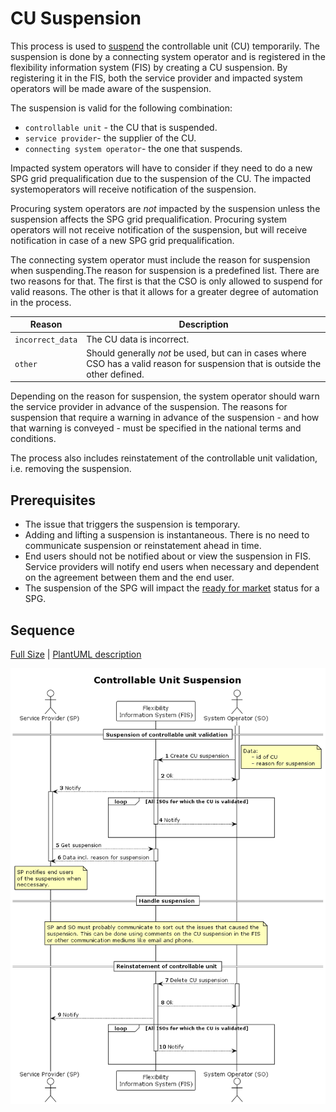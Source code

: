 # CU Suspension

This process is used to [suspend](../concepts/suspension.md) the controllable
unit (CU) temporarily. The suspension is done by a connecting system operator
and is registered in the flexibility information system (FIS) by creating a CU suspension.
By registering it in the FIS, both the service provider and impacted system operators
will be made aware of the suspension.

The suspension is valid for the following combination:

* `controllable unit` - the CU that is suspended.
* `service provider`- the supplier of the CU.
* `connecting system operator`- the one that suspends.

Impacted system operators will have to consider if they need to do a new SPG
grid prequalification due to the suspension of the CU. The impacted systemoperators
will receive notification of the suspension.

Procuring system operators are _not_ impacted by the suspension unless the suspension
affects the SPG grid prequalification. Procuring system operators will not receive
notification of the suspension, but will receive notification in case of a new
SPG grid prequalification.

The connecting system operator must include the reason for suspension when
suspending.The reason for suspension is a predefined list. There are two
reasons for that. The first is that the CSO is only allowed to suspend for
valid reasons. The other is that it allows for a greater degree of automation
in the process.

| Reason                   | Description                                                                                                                     |
|--------------------------|---------------------------------------------------------------------------------------------------------------------------------|
| `incorrect_data`         | The CU data is incorrect.                                                                                                       |
| `other`                  | Should generally _not_ be used, but can in cases where CSO has a valid reason for suspension that is outside the other defined. |

Depending on the reason for suspension, the system operator should warn the
service provider in advance of the suspension. The reasons for suspension that
require a warning in advance of the suspension - and how that warning is
conveyed - must be specified in the national terms and conditions.

The process also includes reinstatement of the controllable unit validation,
i.e. removing the suspension.

## Prerequisites

* The issue that triggers the suspension is temporary.
* Adding and lifting a suspension is instantaneous. There is no need to
  communicate suspension or reinstatement ahead in time.
* End users should not be notified about or view the suspension in FIS. Service
  providers will notify end users when necessary and dependent on the agreement
  between them and the end user.
* The suspension of the SPG will impact the [ready for market](https://elhub.github.io/flex-information-system/concepts/ready-for-market/)
  status for a SPG.

## Sequence

[Full Size](../diagrams/controllable_unit_suspension.png)
| [PlantUML description](../diagrams/controllable_unit_suspension.plantuml)

![Service Provider Registration](../diagrams/controllable_unit_suspension.png)